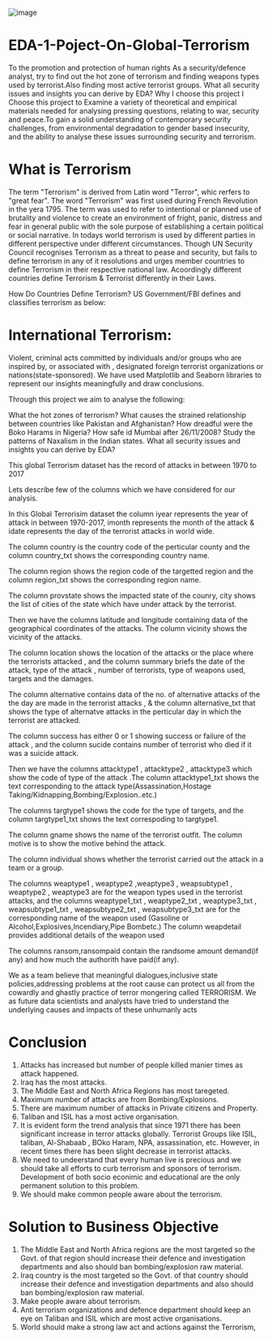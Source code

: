 ![image](https://github.com/Pratikshathorat96/EDA-1-Poject-On-Global-Terrorism/assets/120496034/b13a4fa4-8151-46f7-a5f5-283affa943e5)

# EDA-1-Poject-On-Global-Terrorism

To the promotion and protection of human rights As a security/defence analyst, try to find out the hot zone of terrorism and finding weapons types used by terrorist.Also finding most active terrorist groups. What all security issues and insights you can derive by EDA?
Why I choose this project
I Choose this project to Examine a variety of theoretical and empirical materials needed for analysing pressing questions, relating to war, security and peace.To gain a solid understanding of contemporary security challenges, from environmental degradation to gender based insecurity, and the ability to analyse these issues surrounding security and terrorism.

# What is Terrorism

The term "Terrorism" is derived from Latin word "Terror", whic rerfers to "great fear". The word "Terrorism" was first used during French Revolution in the yera 1795. The term was used to refer to intentional or planned use of brutality and violence to create an environment of fright, panic, distress and fear in general public with the sole purpose of establishing a certain political or social narrative. In todays world terrorism is used by different parties in different perspective under different circumstances. Though UN Security Council recognises Terrorism as a threat to pease and security, but fails to define terrorism in any of it resolutions and urges member countries to define Terrorism in their respective national law. Acoordingly different countries define Terrorism & Terrorist differently in their Laws.

How Do Countries Define Terrorism?
US Government/FBI defines and classifies terrorism as below:

# International Terrorism:

Violent, criminal acts committed by individuals and/or groups who are inspired by, or associated with , designated foreign terrorist organizations or nations(state-sponsored). We have used Matplotlib and Seaborn libraries to represent our insights meaningfully and draw conclusions.

Through this project we aim to analyse the following:

What the hot zones of terrorism? What causes the strained relationship between countries like Pakistan and Afghanistan? How dreadful were the Boko Harams in Nigeria? How safe id Mumbai after 26/11/2008? Study the patterns of Naxalism in the Indian states. What all security issues and insights you can derive by EDA?

This global Terrorism dataset has the record of attacks in between 1970 to 2017

Lets describe few of the columns which we have considered for our analysis.

In this Global Terrorisim dataset the column iyear represents the year of attack in between 1970-2017, imonth represents the month of the attack & idate represents the day of the terrorist attacks in world wide.

The column country is the country code of the perticular county and the column country_txt shows the corresponding country name.

The column region shows the region code of the targetted region and the column region_txt shows the corresponding region name.

The column provstate shows the impacted state of the counry, city shows the list of cities of the state which have under attack by the terrorist.

Then we have the columns latitude and longitude containing data of the geographical coordinates of the attacks. The column vicinity shows the vicinity of the attacks.

The column location shows the location of the attacks or the place where the terrorists attacked , and the column summary briefs the date of the attack, type of the attack , number of terrorists, type of weapons used, targets and the damages.

The column alternative contains data of the no. of alternative attacks of the the day are made in the terrorist attacks , & the column alternative_txt that shows the type of alternatve attacks in the perticular day in which the terrorist are attacked.

The column success has either 0 or 1 showing success or failure of the attack , and the column sucide contains number of terrorist who died if it was a suicide attack.

Then we have the columns attacktype1 , attacktype2 , attacktype3 which show the code of type of the attack .The column attacktype1_txt shows the text corresponding to the attack type(Assassination,Hostage Taking/Kidnapping,Bombing/Explosion..etc.)

The columns targtype1 shows the code for the type of targets, and the column targtype1_txt shows the text correspoding to targtype1.

The column gname shows the name of the terrorist outfit. The column motive is to show the motive behind the attack.

The column individual shows whether the terrorist carried out the attack in a team or a group.

The columns weaptype1 , weaptype2 ,weaptype3 , weapsubtype1 , weaptype2 , weaptype3 are for the weapon types used in the terrorist attacks, and the columns weaptype1_txt , weaptype2_txt , weaptype3_txt , weapsubtype1_txt , weapsubtype2_txt , weapsubtype3_txt are for the corresponding name of the weapon used (Gasoline or Alcohol,Explosives,Incendiary,Pipe Bombetc.) The column weapdetail provides additional details of the weapon used

The columns ransom,ransompaid contain the randsome amount demand(if any) and how much the authorith have paid(if any).

We as a team believe that meaningful dialogues,inclusive state policies,addressing problems at the root cause can protect us all from the cowardly and ghastly practice of terror mongering called TERRORISM. We as future data scientists and analysts have tried to understand the underlying causes and impacts of these unhumanly acts

# Conclusion 

1. Attacks has increased but number of people killed manier times as attack happened.
2. Iraq has the most attacks.
3. The Middle East and North Africa Regions has most taregeted.
4. Maximum number of attacks are from Bombing/Explosions.
5. There are maximum number of attacks in Private citizens and Property.
6. Taliban and ISIL has a most active organisation.
7. It is evident form the trend analysis that since 1971 there has been significant increase in terror attacks globally. Terrorist Groups like ISIL, taliban, Al-Shabaab , BOko Haram, NPA, assassination, etc. However, in recent times there has been slight decrease in terrorist attacks.
8. We need to undeerstand that every human live is precious and we should take all efforts to curb terrorism and sponsors of terrorism. Development of both socio econimic and educational are the only permanent solution to this problem.
9. We should make common people aware about the terrorism.

# Solution to Business Objective

1. The Middle East and North Africa regions are the most targeted so the Govt. of that region should increase their defence and investigation departments and also should ban bombing/explosion raw material.
2. Iraq country is the most targeted so the Govt. of that country should increase their defence and investigation departments and also should ban bombing/explosion raw material.
3. Make people aware about terrorism.
4. Anti terrorism organizations and defence department should keep an eye on Taliban and ISIL which are most active organisations.
5. World should make a strong law act and actions against the Terrorism,
